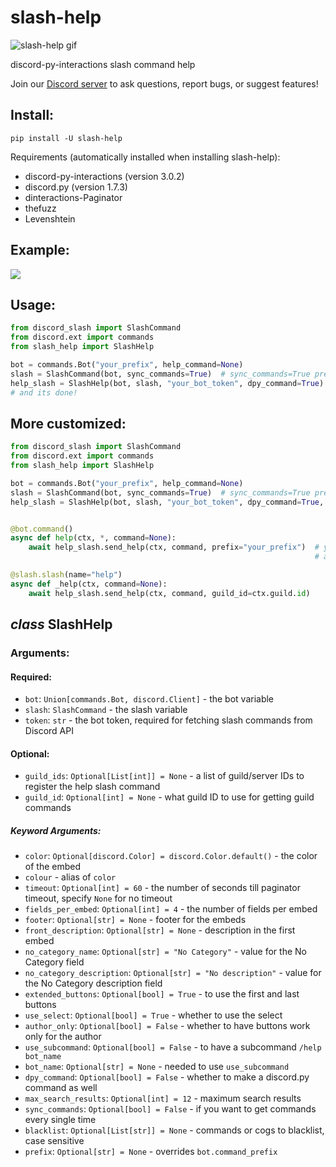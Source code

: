 # slash-help

<img src="https://cdn.discordapp.com/attachments/890021074337660959/892945393988554782/new-slash-help-gif.gif" alt="slash-help gif"></img>

discord-py-interactions slash command help

Join our [Discord server](https://discord.gg/Sk5qDBGPsQ) to ask questions, report bugs, or suggest features!

## Install:
```shell
pip install -U slash-help
```
Requirements (automatically installed when installing slash-help):
- discord-py-interactions (version 3.0.2)
- discord.py (version 1.7.3)
- dinteractions-Paginator
- thefuzz
- Levenshtein

## Example:

<img src="https://cdn.discordapp.com/attachments/901252023444467733/901252684114440212/mXxyqtOngt.gif"></img>

## Usage:
```py
from discord_slash import SlashCommand
from discord.ext import commands
from slash_help import SlashHelp

bot = commands.Bot("your_prefix", help_command=None)
slash = SlashCommand(bot, sync_commands=True)  # sync_commands=True preferred
help_slash = SlashHelp(bot, slash, "your_bot_token", dpy_command=True)  # if you want a dpy command as well, and to show dpy commands in the help
# and its done!
```

## More customized:
```py
from discord_slash import SlashCommand
from discord.ext import commands
from slash_help import SlashHelp

bot = commands.Bot("your_prefix", help_command=None)
slash = SlashCommand(bot, sync_commands=True)  # sync_commands=True preferred
help_slash = SlashHelp(bot, slash, "your_bot_token", dpy_command=True, auto_create=False)


@bot.command()
async def help(ctx, *, command=None):
    await help_slash.send_help(ctx, command, prefix="your_prefix")  # you can override the prefix here
                                                                    # and also in SlashHelp()

@slash.slash(name="help")
async def _help(ctx, command=None):
    await help_slash.send_help(ctx, command, guild_id=ctx.guild.id)
```

## *class* SlashHelp
### Arguments:
#### Required:
- `bot`: `Union[commands.Bot, discord.Client]` - the bot variable
- `slash`: `SlashCommand` - the slash variable
- `token`: `str` - the bot token, required for fetching slash commands from Discord API

#### Optional:
- `guild_ids`: `Optional[List[int]] = None` - a list of guild/server IDs to register the help slash command
- `guild_id`: `Optional[int] = None` - what guild ID to use for getting guild commands

##### Keyword Arguments:
- `color`: `Optional[discord.Color] = discord.Color.default()` - the color of the embed
- `colour` - alias of `color`
- `timeout`: `Optional[int] = 60` - the number of seconds till paginator timeout, specify `None` for no timeout
- `fields_per_embed`: `Optional[int] = 4` - the number of fields per embed
- `footer`: `Optional[str] = None` - footer for the embeds
- `front_description`: `Optional[str] = None` - description in the first embed
- `no_category_name`: `Optional[str] = "No Category"` - value for the No Category field
- `no_category_description`: `Optional[str] = "No description"` - value for the No Category description field
- `extended_buttons`: `Optional[bool] = True` - to use the first and last buttons
- `use_select`: `Optional[bool] = True` - whether to use the select
- `author_only`: `Optional[bool] = False` - whether to have buttons work only for the author
- `use_subcommand`: `Optional[bool] = False` - to have a subcommand `/help bot_name`
- `bot_name`: `Optional[str] = None` - needed to use `use_subcommand`
- `dpy_command`: `Optional[bool] = False` - whether to make a discord.py command as well
- `max_search_results`: `Optional[int] = 12` - maximum search results
- `sync_commands`: `Optional[bool] = False` - if you want to get commands every single time
- `blacklist`: `Optional[List[str]] = None` - commands or cogs to blacklist, case sensitive
- `prefix`: `Optional[str] = None` - overrides `bot.command_prefix`
